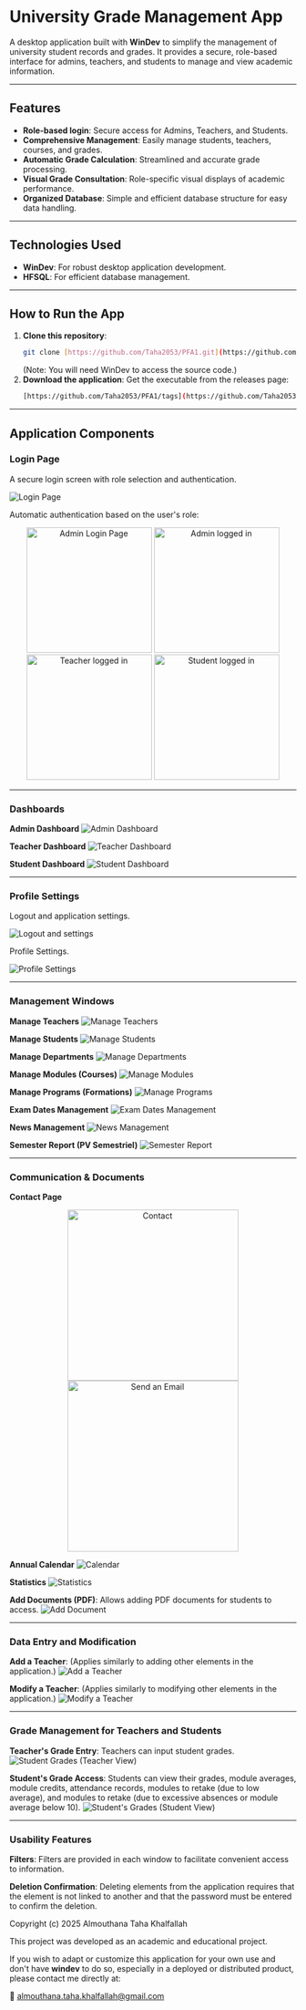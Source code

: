 # University Grade Management App

A desktop application built with **WinDev** to simplify the management of university student records and grades. It provides a secure, role-based interface for admins, teachers, and students to manage and view academic information.

---

## Features

- **Role-based login**: Secure access for Admins, Teachers, and Students.
- **Comprehensive Management**: Easily manage students, teachers, courses, and grades.
- **Automatic Grade Calculation**: Streamlined and accurate grade processing.
- **Visual Grade Consultation**: Role-specific visual displays of academic performance.
- **Organized Database**: Simple and efficient database structure for easy data handling.

---

## Technologies Used

- **WinDev**: For robust desktop application development.
- **HFSQL**: For efficient database management.

---

## How to Run the App

1.  **Clone this repository**:
    ```bash
    git clone [https://github.com/Taha2053/PFA1.git](https://github.com/Taha2053/PFA1.git)
    ```
    (Note: You will need WinDev to access the source code.)
2.  **Download the application**: Get the executable from the releases page:
    ```bash
    [https://github.com/Taha2053/PFA1/tags](https://github.com/Taha2053/PFA1/tags)
    ```

---

## Application Components

### Login Page

A secure login screen with role selection and authentication.

![Login Page](images/login.png)

Automatic authentication based on the user's role:

<p align="center">
  <img src="images/admin_login.png" alt="Admin Login Page" width="220"/>
  <img src="images/admin_logged_in.png" alt="Admin logged in" width="220"/>
  <img src="images/Teacher_loggedIn.png" alt="Teacher logged in" width="220"/>
  <img src="images/admin_logged_in.png" alt="Student logged in" width="220"/>
</p>

---

### Dashboards

**Admin Dashboard**
![Admin Dashboard](images/Admin_dashboard.png)

**Teacher Dashboard**
![Teacher Dashboard](images/teacher%20Dashboard.png)

**Student Dashboard**
![Student Dashboard](images/Student%20Dashboard.png)

---

### Profile Settings

Logout and application settings.

![Logout and settings](images/LogOut%20and%20Settings.png)

Profile Settings.

![Profile Settings](images/Profile%20Settings.png)

---

### Management Windows

**Manage Teachers**
![Manage Teachers](images/Gerer%20les%20profs.png)

**Manage Students**
![Manage Students](images/Gerer%20Les%20etudiants.png)

**Manage Departments**
![Manage Departments](images/Gerer%20les%20Departements.png)

**Manage Modules (Courses)**
![Manage Modules](images/Gerer%20les%20modules.png)

**Manage Programs (Formations)**
![Manage Programs](images/Gerer%20les%20Formations.png)

**Exam Dates Management**
![Exam Dates Management](images/Gerer%20les%20dates%20des%20examens%20.png)

**News Management**
![News Management](images/Gerer%20les%20Actualites.png)

**Semester Report (PV Semestriel)**
![Semester Report](images/PV%20Semestriel.png)

---

### Communication & Documents

**Contact Page**
<p align="center">
  <img src="images/Contact.png" alt="Contact" width="300"/>
  <img src="images/Envoyer%20un%20E-mail.png" alt="Send an Email" width="300"/>
</p>

**Annual Calendar**
![Calendar](images/Calendar.png)

**Statistics**
![Statistics](images/Statistics.png)

**Add Documents (PDF)**: Allows adding PDF documents for students to access.
![Add Document](images/Ajout%20des%20documents.png)

---

### Data Entry and Modification

**Add a Teacher**: (Applies similarly to adding other elements in the application.)
![Add a Teacher](images/Ajouter%20un%20prof.png)

**Modify a Teacher**: (Applies similarly to modifying other elements in the application.)
![Modify a Teacher](images/Modifier%20un%20prof.png)

---

### Grade Management for Teachers and Students

**Teacher's Grade Entry**: Teachers can input student grades.
![Student Grades (Teacher View)](images/Les%20Notes%20des%20Etudiants.png)

**Student's Grade Access**: Students can view their grades, module averages, module credits, attendance records, modules to retake (due to low average), and modules to retake (due to excessive absences or module average below 10).
![Student's Grades (Student View)](images/Les%20notes_WinEtudiant.png)

---

### Usability Features

**Filters**: Filters are provided in each window to facilitate convenient access to information.

**Deletion Confirmation**: Deleting elements from the application requires that the element is not linked to another and that the password must be entered to confirm the deletion.

Copyright (c) 2025 Almouthana Taha Khalfallah

This project was developed as an academic and educational project.

If you wish to adapt or customize this application for your own use and don't have **windev** to do so, especially in a deployed or distributed product, please contact me directly at:

📧 almouthana.taha.khalfallah@gmail.com
